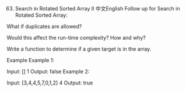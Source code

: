 63. Search in Rotated Sorted Array II
中文English
Follow up for Search in Rotated Sorted Array:

What if duplicates are allowed?

Would this affect the run-time complexity? How and why?

Write a function to determine if a given target is in the array.

Example
Example 1:

Input:
[]
1
Output:
false
Example 2:

Input:
[3,4,4,5,7,0,1,2]
4
Output:
true
